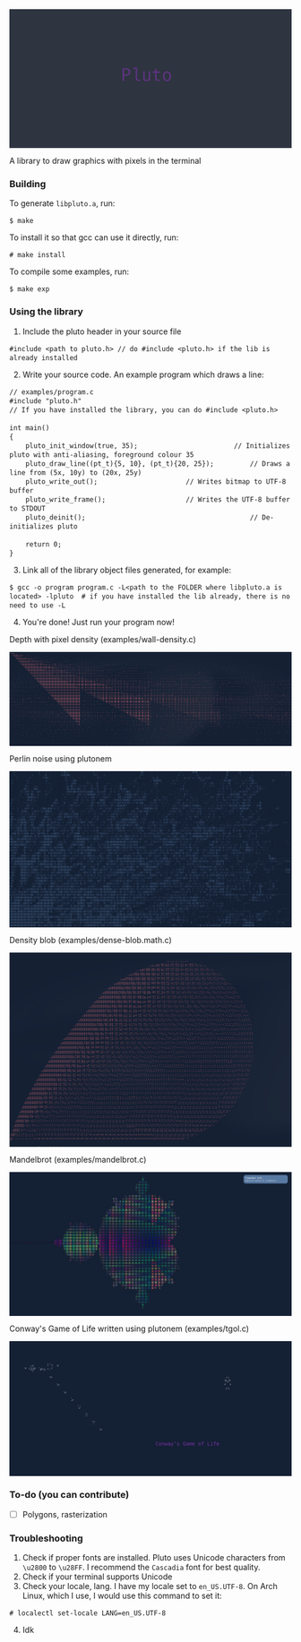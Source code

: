 <img src="screenshots/pluto.png" align="center">

<p> A library to draw graphics with pixels in the terminal </p>

### Building
To generate `libpluto.a`, run:
```
$ make
```
To install it so that gcc can use it directly, run:
```
# make install
```
To compile some examples, run:
```
$ make exp
```

### Using the library

1. Include the pluto header in your source file
```
#include <path to pluto.h> // do #include <pluto.h> if the lib is already installed
```

2. Write your source code. An example program which draws a line:
```
// examples/program.c
#include "pluto.h"
// If you have installed the library, you can do #include <pluto.h>

int main()
{
    pluto_init_window(true, 35);	 	             	// Initializes pluto with anti-aliasing, foreground colour 35
    pluto_draw_line((pt_t){5, 10}, (pt_t){20, 25});	        // Draws a line from (5x, 10y) to (20x, 25y)
    pluto_write_out();						// Writes bitmap to UTF-8 buffer
    pluto_write_frame();					// Writes the UTF-8 buffer to STDOUT
    pluto_deinit();      	                                // De-initializes pluto

    return 0;
}
```

3. Link all of the library object files generated, for example:
```
$ gcc -o program program.c -L<path to the FOLDER where libpluto.a is located> -lpluto  # if you have installed the lib already, there is no need to use -L
```

4. You're done! Just run your program now!

<p>Depth with pixel density (examples/wall-density.c)</p>
<img src="screenshots/pixel_density.png" align="center">
<br>
<p>Perlin noise using plutonem</p>
<img src="screenshots/perlin_noise.png" align="center">
<br>
<p>Density blob (examples/dense-blob.math.c)</p>
<img src="screenshots/dense_blob.png" align="center">
<br>
<p>Mandelbrot (examples/mandelbrot.c)</p>
<img src="screenshots/mandelbrot.png" align="center">
<br>
<p>Conway's Game of Life written using plutonem (examples/tgol.c)</p>
<img src="screenshots/conways_game_of_life.png" align="center">

### To-do (you can contribute)
- [ ] Polygons, rasterization 

### Troubleshooting

1. Check if proper fonts are installed. Pluto uses Unicode characters from `\u2800` to `\u28FF`. I recommend the `Cascadia` font for best quality.
2. Check if your terminal supports Unicode
3. Check your locale, lang. I have my locale set to `en_US.UTF-8`. On Arch Linux, which I use, I would use this command to set it:
```
# localectl set-locale LANG=en_US.UTF-8
```
4. Idk
